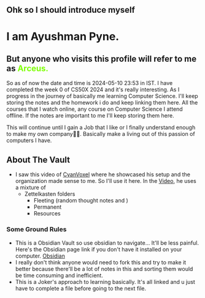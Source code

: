 ## Ohk so I should introduce myself 
# I am Ayushman Pyne. 
## But anyone who visits this profile will refer to me as <span style = "color:Chartreuse">Arceus.</span>

So as of now the date and time is 2024-05-10 23:53 in IST. 
I have completed the week 0 of CS50X 2024 and it's really interesting. As I progress in the journey of basically me learning Computer Science. I'll keep storing the notes and the homework i do and keep linking them here. All the courses that I watch online, any course on Computer Science I attend offline. If the notes are important to me I'll keep storing them here.

This will continue until I gain a Job that I like or I finally understand enough to make my own company🤞🏻. Basically make a living out of this passion of computers I have.

## About The Vault

- I saw this video of [CyanVoxel](https://www.youtube.com/@cyanvoxel) where he showcased his setup and the organization made sense to me. So I'll use it here. In the [Video](https://www.youtube.com/watch?v=rAkerV8rlow), he uses a mixture of 
	- Zettelkasten folders 
		- Fleeting (random thought notes and )
		- Permanent
		- Resources


### Some Ground Rules
- This is a Obsidian Vault so use obsidian to navigate... It'll be less painful.
	Here's the Obsidian page link if you don't have it installed on your computer.	[Obsidian](https://obsidian.md/)
- I really don't think anyone would need to fork this and try to make it better because there'll be a lot of notes in this and sorting them would be time consuming and inefficient.
- This is a Joker's approach to learning basically. It's all linked and u just have to complete a file before going to the next file.